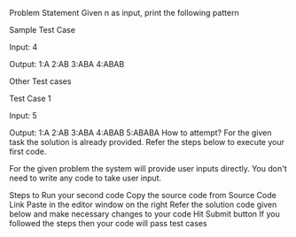 Problem Statement
Given n as input, print the following pattern

Sample Test Case

Input:
4

Output:
1:A
2:AB
3:ABA
4:ABAB

Other Test cases

Test Case 1

Input:
5

Output:
1:A
2:AB
3:ABA
4:ABAB
5:ABABA
How to attempt?
For the given task the solution is already provided. Refer the steps below to execute your first code.

For the given problem the system will provide user inputs directly. You don't need to write any code to take user input.

Steps to Run your second code
Copy the source code from Source Code Link
Paste in the editor window on the right
Refer the solution code given below and make necessary changes to your code
Hit Submit button
If you followed the steps then your code will pass test cases





